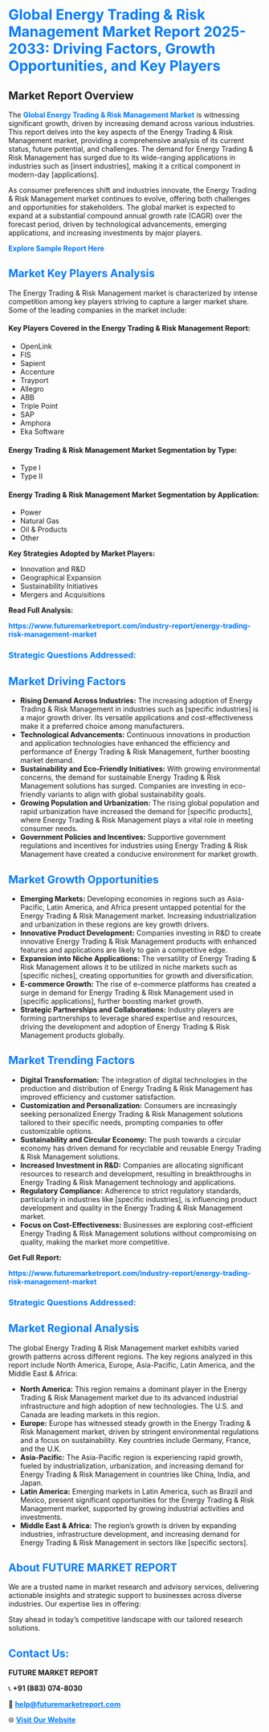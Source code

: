 <h1 style="color: #007BFF;">Global Energy Trading & Risk Management Market Report 2025-2033: Driving Factors, Growth Opportunities, and Key Players</h1>

<section id="overview">
<h2>Market Report Overview</h2>
<p>The <a href="https://www.futuremarketreport.com/industry-report/energy-trading-risk-management-market" style="color: #007BFF; text-decoration: none;"><strong>Global Energy Trading & Risk Management Market</strong></a> is witnessing significant growth, driven by increasing demand across various industries. This report delves into the key aspects of the Energy Trading & Risk Management market, providing a comprehensive analysis of its current status, future potential, and challenges. The demand for Energy Trading & Risk Management has surged due to its wide-ranging applications in industries such as [insert industries], making it a critical component in modern-day [applications].</p>
<p>As consumer preferences shift and industries innovate, the Energy Trading & Risk Management market continues to evolve, offering both challenges and opportunities for stakeholders. The global market is expected to expand at a substantial compound annual growth rate (CAGR) over the forecast period, driven by technological advancements, emerging applications, and increasing investments by major players.</p>
</section>

<section id="overview">
<p><a href="https://www.futuremarketreport.com/request-sample/reportId=98788" style="color: #007BFF; text-decoration: none;"><strong>Explore Sample Report Here</strong></a></p>
</section>

<section id="key-players">
<h2 style="color: #007BFF;">Market Key Players Analysis</h2>
<p>The Energy Trading & Risk Management market is characterized by intense competition among key players striving to capture a larger market share. Some of the leading companies in the market include:</p>
<h4>Key Players Covered in the Energy Trading & Risk Management Report:</h4>
<ul><li>OpenLink</li><li>FIS</li><li>Sapient</li><li>Accenture</li><li>Trayport</li><li>Allegro</li><li>ABB</li><li>Triple Point</li><li>SAP</li><li>Amphora</li><li>Eka Software</li></ul>
<h4>Energy Trading & Risk Management Market Segmentation by Type:</h4>
<ul><li>Type I</li><li>Type II</li></ul>

<h4>Energy Trading & Risk Management Market Segmentation by Application:</h4>
<ul><li>Power</li><li>Natural Gas</li><li>Oil &amp; Products</li><li>Other</li></ul>
<p><strong>Key Strategies Adopted by Market Players:</strong></p>
<ul>
<li>Innovation and R&D</li>
<li>Geographical Expansion</li>
<li>Sustainability Initiatives</li>
<li>Mergers and Acquisitions</li>
</ul>
</section>

<section>
<p><strong>Read Full Analysis: </strong></p><a href="https://www.futuremarketreport.com/industry-report/energy-trading-risk-management-market" style="color: #007BFF; text-decoration: none;"><strong>https://www.futuremarketreport.com/industry-report/energy-trading-risk-management-market</strong></a>
<h3 style="color: #007BFF;">Strategic Questions Addressed:</h3>
</section>

<section id="driving-factors">
<h2 style="color: #007BFF;">Market Driving Factors</h2>
<ul>
<li><strong>Rising Demand Across Industries:</strong> The increasing adoption of Energy Trading & Risk Management in industries such as [specific industries] is a major growth driver. Its versatile applications and cost-effectiveness make it a preferred choice among manufacturers.</li>
<li><strong>Technological Advancements:</strong> Continuous innovations in production and application technologies have enhanced the efficiency and performance of Energy Trading & Risk Management, further boosting market demand.</li>
<li><strong>Sustainability and Eco-Friendly Initiatives:</strong> With growing environmental concerns, the demand for sustainable Energy Trading & Risk Management solutions has surged. Companies are investing in eco-friendly variants to align with global sustainability goals.</li>
<li><strong>Growing Population and Urbanization:</strong> The rising global population and rapid urbanization have increased the demand for [specific products], where Energy Trading & Risk Management plays a vital role in meeting consumer needs.</li>
<li><strong>Government Policies and Incentives:</strong> Supportive government regulations and incentives for industries using Energy Trading & Risk Management have created a conducive environment for market growth.</li>
</ul>
</section>

<section id="growth-opportunities">
<h2 style="color: #007BFF;">Market Growth Opportunities</h2>
<ul>
<li><strong>Emerging Markets:</strong> Developing economies in regions such as Asia-Pacific, Latin America, and Africa present untapped potential for the Energy Trading & Risk Management market. Increasing industrialization and urbanization in these regions are key growth drivers.</li>
<li><strong>Innovative Product Development:</strong> Companies investing in R&D to create innovative Energy Trading & Risk Management products with enhanced features and applications are likely to gain a competitive edge.</li>
<li><strong>Expansion into Niche Applications:</strong> The versatility of Energy Trading & Risk Management allows it to be utilized in niche markets such as [specific niches], creating opportunities for growth and diversification.</li>
<li><strong>E-commerce Growth:</strong> The rise of e-commerce platforms has created a surge in demand for Energy Trading & Risk Management used in [specific applications], further boosting market growth.</li>
<li><strong>Strategic Partnerships and Collaborations:</strong> Industry players are forming partnerships to leverage shared expertise and resources, driving the development and adoption of Energy Trading & Risk Management products globally.</li>
</ul>
</section>

<section id="trending-factors">
<h2 style="color: #007BFF;">Market Trending Factors</h2>
<ul>
<li><strong>Digital Transformation:</strong> The integration of digital technologies in the production and distribution of Energy Trading & Risk Management has improved efficiency and customer satisfaction.</li>
<li><strong>Customization and Personalization:</strong> Consumers are increasingly seeking personalized Energy Trading & Risk Management solutions tailored to their specific needs, prompting companies to offer customizable options.</li>
<li><strong>Sustainability and Circular Economy:</strong> The push towards a circular economy has driven demand for recyclable and reusable Energy Trading & Risk Management solutions.</li>
<li><strong>Increased Investment in R&D:</strong> Companies are allocating significant resources to research and development, resulting in breakthroughs in Energy Trading & Risk Management technology and applications.</li>
<li><strong>Regulatory Compliance:</strong> Adherence to strict regulatory standards, particularly in industries like [specific industries], is influencing product development and quality in the Energy Trading & Risk Management market.</li>
<li><strong>Focus on Cost-Effectiveness:</strong> Businesses are exploring cost-efficient Energy Trading & Risk Management solutions without compromising on quality, making the market more competitive.</li>
</ul>
</section>

<section>
<p><strong>Get Full Report: </strong></p><a href="https://www.futuremarketreport.com/industry-report/energy-trading-risk-management-market" style="color: #007BFF; text-decoration: none;"><strong>https://www.futuremarketreport.com/industry-report/energy-trading-risk-management-market</strong></a>
<h3 style="color: #007BFF;">Strategic Questions Addressed:</h3>
</section>


<section id="regional-analysis">
<h2 style="color: #007BFF;">Market Regional Analysis</h2>
<p>The global Energy Trading & Risk Management market exhibits varied growth patterns across different regions. The key regions analyzed in this report include North America, Europe, Asia-Pacific, Latin America, and the Middle East & Africa:</p>
<ul>
<li><strong>North America:</strong> This region remains a dominant player in the Energy Trading & Risk Management market due to its advanced industrial infrastructure and high adoption of new technologies. The U.S. and Canada are leading markets in this region.</li>
<li><strong>Europe:</strong> Europe has witnessed steady growth in the Energy Trading & Risk Management market, driven by stringent environmental regulations and a focus on sustainability. Key countries include Germany, France, and the U.K.</li>
<li><strong>Asia-Pacific:</strong> The Asia-Pacific region is experiencing rapid growth, fueled by industrialization, urbanization, and increasing demand for Energy Trading & Risk Management in countries like China, India, and Japan.</li>
<li><strong>Latin America:</strong> Emerging markets in Latin America, such as Brazil and Mexico, present significant opportunities for the Energy Trading & Risk Management market, supported by growing industrial activities and investments.</li>
<li><strong>Middle East & Africa:</strong> The region’s growth is driven by expanding industries, infrastructure development, and increasing demand for Energy Trading & Risk Management in sectors like [specific sectors].</li>
</ul>
</section>

<footer>
<h2 style="color: #007BFF;">About FUTURE MARKET REPORT</h2>
<p>We are a trusted name in market research and advisory services, delivering actionable insights and strategic support to businesses across diverse industries. Our expertise lies in offering:</p>

<p>Stay ahead in today’s competitive landscape with our tailored research solutions.</p>

<h2 style="color: #007BFF;">Contact Us:</h2>
<p><strong>FUTURE MARKET REPORT</strong></p>
<p>📞 <strong>+91 (883) 074-8030</strong></p>
<p>📧 <strong><a href="mailto:help@futuremarketreport.com" style="color: #007BFF;">help@futuremarketreport.com</a></strong></p>
<p>🌐 <strong><a href="https://www.futuremarketreport.com/" style="color: #007BFF;">Visit Our Website</a></strong></p>
</footer>